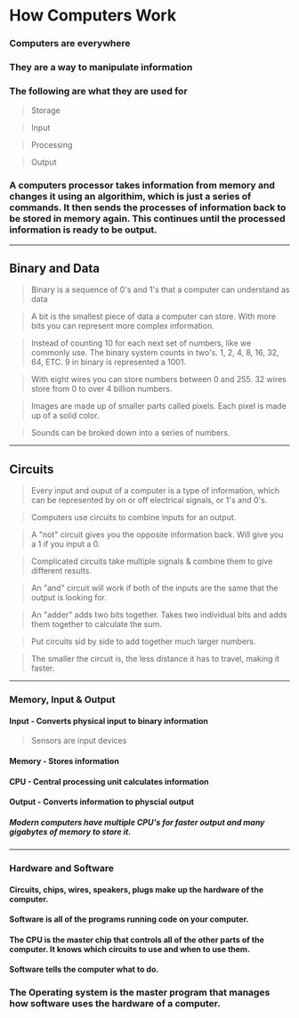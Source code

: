 # How Computers Work

### Computers are everywhere

### They are a way to manipulate information

### The following are what they are used for 
>Storage

>Input

>Processing

>Output
### A computers processor takes information from memory and changes it using an algorithim, which is just a series of commands.  It then sends the processes of information back to be stored in memory again. This continues until the processed information is ready to be output.
*** 
## Binary and Data
> Binary is a sequence of 0's and 1's that a computer can understand as data

> A bit is the smallest piece of data a computer can store.  With more bits you can represent more complex information. 

> Instead of counting 10 for each next set of numbers, like we commonly use.  The binary system counts in two's.  1, 2, 4, 8, 16, 32, 64, ETC.
9 in binary is represented a 1001. 

> With eight wires you can store numbers between 0 and 255.  32 wires store from 0 to over 4 billion numbers. 

> Images are made up of smaller parts called pixels.  Each pixel is made up of a solid color.

> Sounds can be broked down into a series of numbers. 
***
## Circuits 
> Every input and ouput of a computer is a type of information, which can be represented by on or off electrical signals, or 1's and 0's.

> Computers use circuits to combine inputs for an output. 

> A "not" circuit gives you the opposite information back.  Will give you a 1 if you input a 0. 

> Complicated circuits take multiple signals & combine them to give different results. 

> An "and" circuit will work if both of the inputs are the same that the output is looking for. 

>An "adder" adds two bits together. Takes two individual bits and adds them together to calculate the sum. 

>Put circuits sid by side to add together much larger numbers. 

>The smaller the circuit is, the less distance it has to travel, making it faster. 
***
### **Memory, Input & Output**
#### Input - Converts physical input to binary information
>Sensors are input devices
#### Memory - Stores information
#### CPU - Central processing unit calculates information
#### Output - Converts information to physcial output
##### Modern computers have multiple CPU's for faster output and many gigabytes of memory to store it. 
***
### Hardware and Software
#### Circuits, chips, wires, speakers, plugs make up the hardware of the computer. 
#### Software is all of the programs running code on your computer. 
#### The CPU is the master chip that controls all of the other parts of the computer.  It knows which circuits to use and when to use them. 
#### Software tells the computer what to do. 
### The Operating system is the master program that manages how software uses the hardware of a computer. 

 

